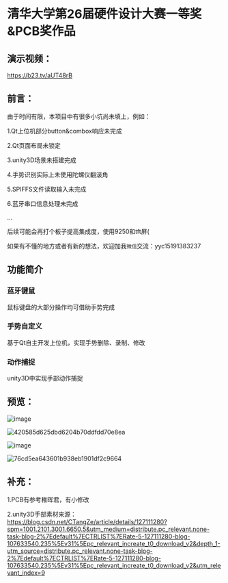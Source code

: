 
# 清华大学第26届硬件设计大赛一等奖&PCB奖作品

## 演示视频：

https://b23.tv/aUT48rB

## 前言：

由于时间有限，本项目中有很多小坑尚未填上，例如：

1.Qt上位机部分button&combox响应未完成

2.Qt页面布局未锁定

3.unity3D场景未搭建完成

4.手势识别实际上未使用陀螺仪翻滚角

5.SPIFFS文件读取输入未完成

6.蓝牙串口信息处理未完成

...


后续可能会再打个板子提高集成度，使用9250和tft屏(

如果有不懂的地方或者有新的想法，欢迎加我`微信`交流：yyc15191383237

## 功能简介

### 蓝牙键鼠

鼠标键盘的大部分操作均可借助手势完成
### 手势自定义

基于Qt自主开发上位机，实现手势删除、录制、修改
### 动作捕捉

unity3D中实现手部动作捕捉

## 预览：

![image](https://github.com/youyc22/Mutifunctional-Bluetooth-Gloves/assets/125688164/55608a58-f186-438e-b81b-7eef70ba0d1d)



![420585d625dbd6204b70ddfdd70e8ea](https://github.com/youyc22/Mutifunctional-Bluetooth-Gloves/assets/125688164/4e81d3d7-4906-4351-86bd-710800b1af84)

![image](https://github.com/youyc22/Mutifunctional-Bluetooth-Gloves/assets/125688164/8d39bcfb-90db-4a99-9fe1-3a31272f9942)


![76cd5ea643601b938eb1901df2c9664](https://github.com/youyc22/Mutifunctional-Bluetooth-Gloves/assets/125688164/877ac8b8-3c0a-4296-9d2e-5fdb1de5f57c)


## 补充：

1.PCB有参考稚晖君，有小修改


2.unity3D手部素材来源：https://blog.csdn.net/CTangZe/article/details/127111280?spm=1001.2101.3001.6650.5&utm_medium=distribute.pc_relevant.none-task-blog-2%7Edefault%7ECTRLIST%7ERate-5-127111280-blog-107633540.235%5Ev31%5Epc_relevant_increate_t0_download_v2&depth_1-utm_source=distribute.pc_relevant.none-task-blog-2%7Edefault%7ECTRLIST%7ERate-5-127111280-blog-107633540.235%5Ev31%5Epc_relevant_increate_t0_download_v2&utm_relevant_index=9

